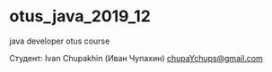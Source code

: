 # otus_java_2019_12
java developer otus course

Cтудент:
Ivan Chupakhin (Иван Чупахин)
chupaYchups@gmail.com
